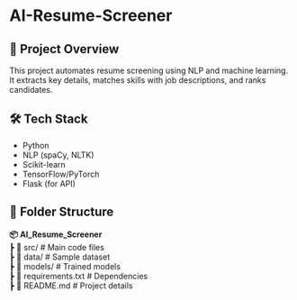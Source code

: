 # AI-Resume-Screener

## 🚀 Project Overview  
This project automates resume screening using NLP and machine learning. It extracts key details, matches skills with job descriptions, and ranks candidates.  

## 🛠 Tech Stack  
- Python  
- NLP (spaCy, NLTK)  
- Scikit-learn  
- TensorFlow/PyTorch  
- Flask (for API)  

## 📂 Folder Structure  
**📦 AI_Resume_Screener**<br>
    ┣ 📂 src/ # Main code files<br> 
    ┣ 📂 data/ # Sample dataset <br>
    ┣ 📂 models/ # Trained models <br>
    ┣ 📜 requirements.txt # Dependencies<br> 
    ┣ 📜 README.md # Project details<br>
